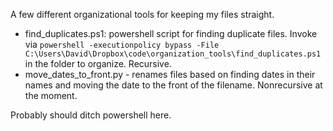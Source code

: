 A few different organizational tools for keeping my files straight.

- find_duplicates.ps1: powershell script for finding duplicate files.  Invoke via `powershell -executionpolicy bypass -File C:\Users\David\Dropbox\code\organization_tools\find_duplicates.ps1` in the folder to organize.  Recursive.
- move_dates_to_front.py - renames files based on finding dates in their names and moving the date to the front of the filename.  Nonrecursive at the moment.

Probably should ditch powershell here.
